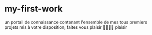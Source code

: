 # my-first-work
un portail de connaissance contenant l'ensemble de mes tous premiers projets mis à votre disposition, faites vous plaisir 🤩🤩😁🤖 plaisir 
